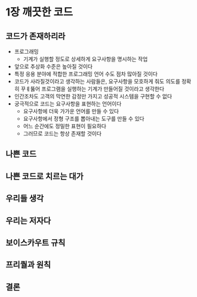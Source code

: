 # 1장 깨끗한 코드

## 코드가 존재하리라
- 프로그래밍
  - 기계가 실행할 정도로 상세하게 요구사항을 명시하는 작업
- 앞으로 추상화 수준은 높아질 것이다
- 특정 응용 분야에 적합한 프로그래밍 언어 수도 점차 많아질 것이다
- 코드가 사라질것이라고 생각하는 사람들은, 요구사항을 모호하게 줘도 의도를 정확히 꾸ㅖ뚫어 프로그램을 실행하는 기계가 만들어질 것이라고 생각한다
- 인간조차도 고객의 막연한 감정만 가지고 성공적 시스템을 구현할 수 없다
- 궁극적으로 코드는 요구사항을 표현하는 언어이다
  - 요구사항에 더욱 가가운 언어를 만들 수 있다
  - 요구사항에서 정형 구조를 뽑아내는 도구를 만들 수 있다
  - 어느 순간에도 정밀한 표현이 필요하다
  - 그러므로 코드는 항상 존재할 것이다

## 나쁜 코드

## 나쁜 코드로 치르는 대가

## 우리들 생각

## 우리는 저자다

## 보이스카우트 규칙

## 프리퀄과 원칙

## 결론

